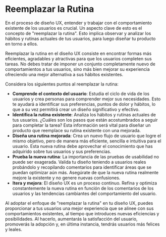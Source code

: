 # Reemplazar la Rutina

En el proceso de diseño UX, entender y trabajar con el comportamiento existente de los usuarios es crucial. Un aspecto clave de esto es el concepto de "reemplazar la rutina". Esto implica observar y analizar los hábitos y rutinas actuales de tus usuarios, para luego diseñar tu producto en torno a ellos.

Reemplazar la rutina en el diseño UX consiste en encontrar formas más eficientes, agradables y atractivas para que los usuarios completen sus tareas. No debes tratar de imponer un conjunto completamente nuevo de comportamientos a tus usuarios, sino más bien mejorar su experiencia ofreciendo una mejor alternativa a sus hábitos existentes.

Considera los siguientes puntos al reemplazar la rutina:

- **Comprende el contexto del usuario**: Estudia el ciclo de vida de los usuarios y crea personas para comprender mejor sus necesidades. Esto te ayudará a identificar sus preferencias, puntos de dolor y hábitos, lo que a su vez permitirá crear un diseño significativo y efectivo.
- **Identifica la rutina existente**: Analiza los hábitos y rutinas actuales de tus usuarios. ¿Cuáles son los pasos que están acostumbrados a seguir para completar la tarea? Esta información será vital para diseñar un producto que reemplace su rutina existente con una mejorada.
- **Diseña una rutina mejorada**: Crea un nuevo flujo de usuario que logre el mismo objetivo, pero de manera más eficiente, sencilla e intuitiva para el usuario. Esta nueva rutina debe aprovechar el conocimiento que has adquirido sobre tus usuarios y sus preferencias.
- **Prueba la nueva rutina**: La importancia de las pruebas de usabilidad no puede ser exagerada. Valida tu diseño teniendo a usuarios reales probándolo y recopilando comentarios para identificar áreas que se puedan optimizar aún más. Asegúrate de que la nueva rutina realmente mejore la existente y no genere nuevas confusiones.
- **Itera y mejora**: El diseño UX es un proceso continuo. Refina y optimiza constantemente la nueva rutina en función de los comentarios de los usuarios y las tendencias cambiantes del comportamiento del usuario.

Al adoptar el enfoque de "reemplazar la rutina" en tu diseño UX, puedes proporcionar a tus usuarios una mejor experiencia que se alinee con sus comportamientos existentes, al tiempo que introduces nuevas eficiencias y posibilidades. Al hacerlo, aumentarás la satisfacción del usuario, promoverás la adopción y, en última instancia, tendrás usuarios más felices y leales.
